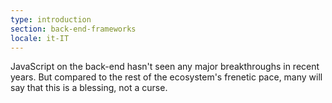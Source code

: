 ```yaml
---
type: introduction
section: back-end-frameworks
locale: it-IT
---
```

 JavaScript on the back-end hasn't seen any major breakthroughs in recent years. 
But compared to the rest of the ecosystem's frenetic pace,
many will say that this is a blessing, not a curse. 